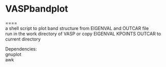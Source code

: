 # VASPbandplot
====  
a shell script to plot band structure from EIGENVAL and OUTCAR file  
run in the work directory of VASP or copy EIGENVAL KPOINTS OUTCAR to current directory  

Dependencies:  
gnuplot  
awk  
